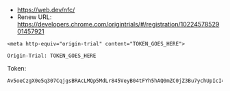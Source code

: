 - https://web.dev/nfc/
- Renew URL: https://developers.chrome.com/origintrials/#/registration/1022457852901457921

```
<meta http-equiv="origin-trial" content="TOKEN_GOES_HERE">
```

```
Origin-Trial: TOKEN_GOES_HERE
```

Token:

```
Av5oeCzgX0e5q307CqjgsBRAcLMQp5MdLr845VeyB04tFYh5hAQ0mZC0jZ3Bu7ychUpIcI4sKcKDyfJ2mkxA+g0AAABZeyJvcmlnaW4iOiJodHRwczovL2RpZC5haTo0NDMiLCJmZWF0dXJlIjoiV2ViTkZDIiwiZXhwaXJ5IjoxNTkxNTUxNTAyLCJpc1N1YmRvbWFpbiI6dHJ1ZX0=
```
